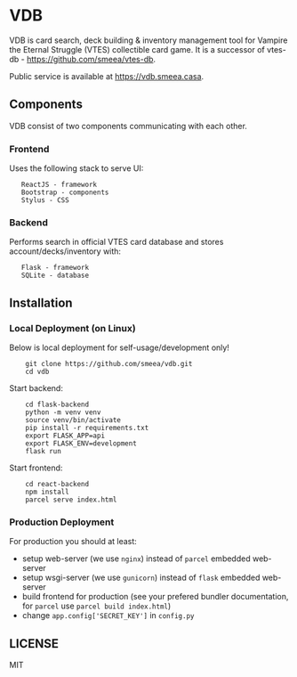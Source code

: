 # VDB

VDB is card search, deck building & inventory management tool for Vampire the Eternal Struggle (VTES) collectible card game.
It is a successor of vtes-db - https://github.com/smeea/vtes-db.

Public service is available at https://vdb.smeea.casa.

## Components

VDB consist of two components communicating with each other.

### Frontend
Uses the following stack to serve UI:
```
   ReactJS - framework
   Bootstrap - components
   Stylus - CSS
```

### Backend
Performs search in official VTES card database and stores account/decks/inventory with:

```
   Flask - framework
   SQLite - database
```

## Installation

### Local Deployment (on Linux)

Below is local deployment for self-usage/development only!

```
    git clone https://github.com/smeea/vdb.git
    cd vdb
```

Start backend:
```
    cd flask-backend
    python -m venv venv
    source venv/bin/activate
    pip install -r requirements.txt
    export FLASK_APP=api
    export FLASK_ENV=development
    flask run
```

Start frontend:
```
    cd react-backend
    npm install
    parcel serve index.html
```

### Production Deployment

For production you should at least:
* setup web-server (we use `nginx`) instead of `parcel` embedded web-server
* setup wsgi-server (we use `gunicorn`) instead of `flask` embedded web-server
* build frontend for production (see your prefered bundler documentation, for `parcel` use `parcel build index.html`)
* change `app.config['SECRET_KEY']` in `config.py`

## LICENSE

MIT

